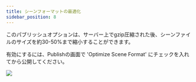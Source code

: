 ```yaml
---
title: シーンフォーマットの最適化
sidebar_position: 8
---
```


このパブリッシュオプションは、サーバー上でgzip圧縮された後、シーンファイルのサイズを約30-50%まで縮小することができます。

有効にするには、Publishの画面で 'Optimize Scene Format' にチェックを入れてから公開してください。

![](/img/user-manual/optimization/optimizing-scene-format/optimize-scene-format-publish-dialog.png)

